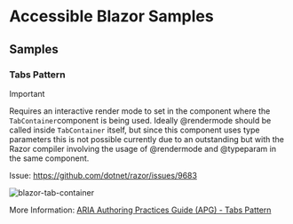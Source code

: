 # Accessible Blazor Samples

## Samples

### Tabs Pattern

> [!IMPORTANT]  
> Requires an interactive render mode to set in the component where the `TabContainer`component is being used. Ideally
> @rendermode should be called inside `TabContainer` itself, but since this component uses type parameters this is not possible
> currently due to an outstanding but with the Razor compiler involving the usage of @rendermode and @typeparam in the same component.
>
> Issue: https://github.com/dotnet/razor/issues/9683

![blazor-tab-container](https://github.com/david-acker/AccessibleBlazorSamples/assets/26313567/23e89fe3-19c7-4a7b-902c-62ff0dfaf745)

More Information: [ARIA Authoring Practices Guide (APG) - Tabs Pattern](https://www.w3.org/WAI/ARIA/apg/patterns/tabs/)
